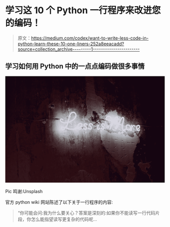 # 学习这 10 个 Python 一行程序来改进您的编码！

> 原文：<https://medium.com/codex/want-to-write-less-code-in-python-learn-these-10-one-liners-252a8eeacadd?source=collection_archive---------1----------------------->

## 学习如何用 Python 中的一点点编码做很多事情

![](img/c179bf8d984d5e487e5dd64b6ae8be55.png)

Pic 鸣谢:Unsplash

官方 python wiki 网站陈述了以下关于一行程序的内容:

> “你可能会问:我为什么要关心？答案是深刻的:如果你不能读写一行代码片段，你怎么能指望读写更复杂的代码呢…